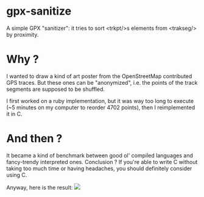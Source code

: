 gpx-sanitize
============

A simple GPX "sanitizer": it tries to sort &lt;trkpt/&gt;s elements from &lt;trakseg/&gt; by proximity.

Why ?
=====

I wanted to draw a kind of art poster from the OpenStreetMap contributed GPS traces.
But these ones can be "anonymized", i.e. the points of the track segments are supposed 
to be shuffled.

I first worked on a ruby implementation, but it was way too long to execute (~5 minutes 
on my computer to reorder 4702 points), then I reimplemented it in C.

And then ?
===========

It became a kind of benchmark between good ol' compiled languages and fancy-trendy 
interpreted ones. Conclusion ? If you're able to write C without taking too much time
or having headaches, you should definitely consider using C.

Anyway, here is the result:
![](http://maps.qualitystreetmap.org/~pmauduit/gpx-sanitize-output.png)
